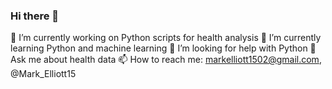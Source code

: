 ### Hi there 👋


🔭 I’m currently working on Python scripts for health analysis
🌱 I’m currently learning Python and machine learning
🤔 I’m looking for help with Python
💬 Ask me about health data
📫 How to reach me: markelliott1502@gmail.com, @Mark_Elliott15

